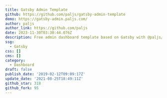 ```yaml
---
title: Gatsby Admin Template
github: https://github.com/paljs/gatsby-admin-template
demo: https://gatsby-admin.paljs.com/
author: paljs
author_link: https://github.com/paljs
date: 2023-11-30T03:30:44.076Z
description: Free admin dashboard template based on Gatsby with @paljs/ui component package
ssg:
  - Gatsby
css: []
cms: []
category:
  - Dashboard
draft: false
publish_date: '2019-02-12T09:09:17Z'
update_date: '2021-08-25T18:49:11Z'
github_star: 318
github_fork: 95
---
```

